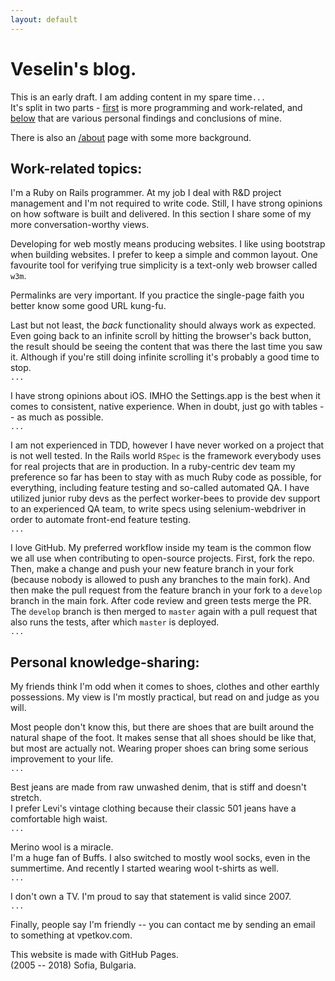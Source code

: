 ```yaml
---
layout: default
---
```



Veselin's blog.
==============

This is an early draft. I am adding content in my spare time`...`  
It's split in two parts - [first](/#work-related-topics) is more programming and work-related, and [below](/#personal-knowledge-sharing) that are various personal findings and conclusions of mine.

There is also an [/about](/about) page with some more background.


Work-related topics:
--------------------

I'm a Ruby on Rails programmer. At my job I deal with R&D project management and I'm not required to write code. Still, I have strong opinions on how software is built and delivered. In this section I share some of my more conversation-worthy views.

Developing for web mostly means producing websites. I like using bootstrap when building websites. I prefer to keep a simple and common layout. One favourite tool for verifying true simplicity is a text-only web browser called `w3m`.

Permalinks are very important. If you practice the single-page faith you better know some good URL kung-fu.

Last but not least, the *back* functionality should always work as expected. Even going back to an infinite scroll by hitting the browser's back button, the result should be seeing the content that was there the last time you saw it. Although if you're still doing infinite scrolling it's probably a good time to stop.  
`...`


I have strong opinions about iOS. IMHO the Settings.app is the best when it comes to consistent, native experience. When in doubt, just go with tables -- as much as possible.  
`...`

I am not experienced in TDD, however I have never worked on a project that is not well tested. In the Rails world `RSpec` is the framework everybody uses for real projects that are in production. In a ruby-centric dev team my preference so far has been to stay with as much Ruby code as possible, for everything, including feature testing and so-called automated QA. I have utilized junior ruby devs as the perfect worker-bees to provide dev support to an experienced QA team, to write specs using selenium-webdriver in order to automate front-end feature testing.  
`...`

I love GitHub. My preferred workflow inside my team is the common flow we all use when contributing to open-source projects. First, fork the repo. Then, make a change and push your new feature branch in your fork (because nobody is allowed to push any branches to the main fork). And then make the pull request from the feature branch in your fork to a `develop` branch in the main fork. After code review and green tests merge the PR. The `develop` branch is then merged to `master` again with a pull request that also runs the tests, after which `master` is deployed.  
`...`

Personal knowledge-sharing:
---------------------------

My friends think I'm odd when it comes to shoes, clothes and other earthly possessions. My view is I'm mostly practical, but read on and judge as you will.

Most people don't know this, but there are shoes that are built around the natural shape of the foot. It makes sense that all shoes should be like that, but most are actually not. Wearing proper shoes can bring some serious improvement to your life.  
`...`

Best jeans are made from raw unwashed denim, that is stiff and doesn't stretch.  
I prefer Levi's vintage clothing because their classic 501 jeans have a comfortable high waist.  
`...`

Merino wool is a miracle.  
I'm a huge fan of Buffs. I also switched to mostly wool socks, even in the summertime. And recently I started wearing wool t-shirts as well.  
`...`

I don't own a TV. I'm proud to say that statement is valid since 2007.  
`...`

Finally, people say I'm friendly -- you can contact me by sending an email to something at vpetkov.com.

This website is made with GitHub Pages.  
(2005 -- 2018) Sofia, Bulgaria.
